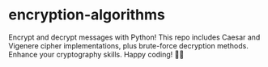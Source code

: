 # encryption-algorithms
Encrypt and decrypt messages with Python! This repo includes Caesar and Vigenere cipher implementations, plus brute-force decryption methods. Enhance your cryptography skills. Happy coding! 🔐🐍
